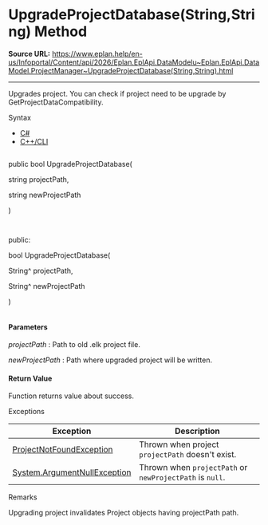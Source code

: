 # UpgradeProjectDatabase(String,String) Method

**Source URL:** https://www.eplan.help/en-us/Infoportal/Content/api/2026/Eplan.EplApi.DataModelu~Eplan.EplApi.DataModel.ProjectManager~UpgradeProjectDatabase(String,String).html

---

Upgrades project. You can check if project need to be upgrade by GetProjectDataCompatibility.

Syntax

- [C#](#i-syntax-CS)
- [C++/CLI](#i-syntax-CPP2005)

```
```
public bool UpgradeProjectDatabase( 

   string projectPath,

   string newProjectPath

)
```
```

```
```
public:

bool UpgradeProjectDatabase( 

   String^ projectPath,

   String^ newProjectPath

)
```
```

#### Parameters

*projectPath*
:   Path to old .elk project file.

*newProjectPath*
:   Path where upgraded project will be written.

#### Return Value

Function returns value about success.

Exceptions

| Exception | Description |
| --- | --- |
| [ProjectNotFoundException](Eplan.EplApi.DataModelu~Eplan.EplApi.DataModel.ProjectNotFoundException.html) | Thrown when project  `projectPath`  doesn't exist. |
| [System.ArgumentNullException](#) | Thrown when `projectPath` or  `newProjectPath`  is `null`. |

Remarks

Upgrading project invalidates Project objects having projectPath path.
